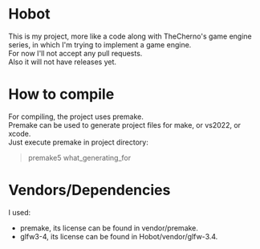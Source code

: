 # Hobot
This is my project, more like a code along with TheCherno's game engine series, in which I'm trying to implement a game engine.  
For now I'll not accept any pull requests.  
Also it will not have releases yet.

# How to compile
For compiling, the project uses premake.  
Premake can be used to generate project files for make, or vs2022, or xcode.  
Just execute premake in project directory:
> premake5 what_generating_for

# Vendors/Dependencies
I used:
* premake, its license can be found in vendor/premake.
* glfw3-4, its license can be found in Hobot/vendor/glfw-3.4.  
